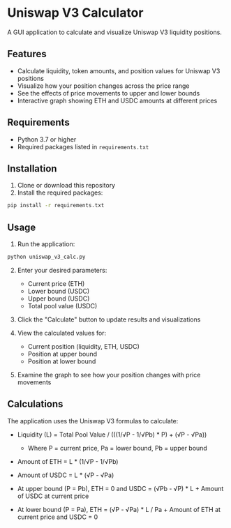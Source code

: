 # Uniswap V3 Calculator

A GUI application to calculate and visualize Uniswap V3 liquidity positions.

## Features

- Calculate liquidity, token amounts, and position values for Uniswap V3 positions
- Visualize how your position changes across the price range
- See the effects of price movements to upper and lower bounds
- Interactive graph showing ETH and USDC amounts at different prices

## Requirements

- Python 3.7 or higher
- Required packages listed in `requirements.txt`

## Installation

1. Clone or download this repository
2. Install the required packages:

```bash
pip install -r requirements.txt
```

## Usage

1. Run the application:

```bash
python uniswap_v3_calc.py
```

2. Enter your desired parameters:
   - Current price (ETH)
   - Lower bound (USDC)
   - Upper bound (USDC)
   - Total pool value (USDC)

3. Click the "Calculate" button to update results and visualizations

4. View the calculated values for:
   - Current position (liquidity, ETH, USDC)
   - Position at upper bound
   - Position at lower bound

5. Examine the graph to see how your position changes with price movements

## Calculations

The application uses the Uniswap V3 formulas to calculate:

- Liquidity (L) = Total Pool Value / (((1/√P - 1/√Pb) * P) + (√P - √Pa))
  - Where P = current price, Pa = lower bound, Pb = upper bound

- Amount of ETH = L * (1/√P - 1/√Pb)
- Amount of USDC = L * (√P - √Pa)

- At upper bound (P = Pb), ETH = 0 and USDC = (√Pb - √P) * L + Amount of USDC at current price
- At lower bound (P = Pa), ETH = (√P - √Pa) * L / Pa + Amount of ETH at current price and USDC = 0 